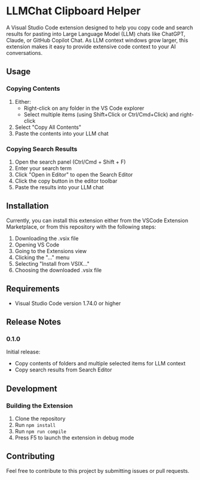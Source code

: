# LLMChat Clipboard Helper

A Visual Studio Code extension designed to help you copy code and search results for pasting into Large Language Model (LLM) chats like ChatGPT, Claude, or GitHub Copilot Chat. As LLM context windows grow larger, this extension makes it easy to provide extensive code context to your AI conversations.

## Usage

### Copying Contents
1. Either:
   - Right-click on any folder in the VS Code explorer
   - Select multiple items (using Shift+Click or Ctrl/Cmd+Click) and right-click
2. Select "Copy All Contents"
3. Paste the contents into your LLM chat

### Copying Search Results
1. Open the search panel (Ctrl/Cmd + Shift + F)
2. Enter your search term
3. Click "Open in Editor" to open the Search Editor
4. Click the copy button in the editor toolbar
5. Paste the results into your LLM chat

## Installation

Currently, you can install this extension either from the VSCode Extension Marketplace, or from this repository with the following steps:
1. Downloading the .vsix file
2. Opening VS Code
3. Going to the Extensions view
4. Clicking the "..." menu
5. Selecting "Install from VSIX..."
6. Choosing the downloaded .vsix file

## Requirements

- Visual Studio Code version 1.74.0 or higher

## Release Notes

### 0.1.0

Initial release:
- Copy contents of folders and multiple selected items for LLM context
- Copy search results from Search Editor

## Development

### Building the Extension

1. Clone the repository
2. Run `npm install`
3. Run `npm run compile`
4. Press F5 to launch the extension in debug mode

## Contributing

Feel free to contribute to this project by submitting issues or pull requests.